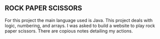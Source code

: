 ## ROCK PAPER SCISSORS

For this project the main language used is Java.
This project deals with logic, numbering, and arrays.
I was asked to build a website to play rock paper scissors.
There are copious notes detailing my actions.
